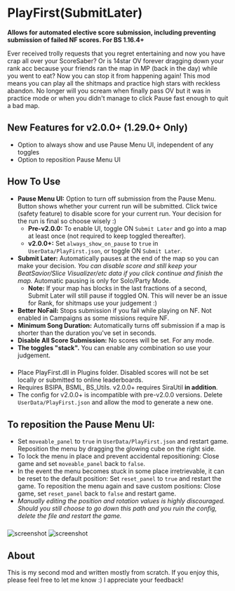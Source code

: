 # PlayFirst(SubmitLater)
**Allows for automated elective score submission, including preventing submission of failed NF scores. For BS 1.16.4+**

Ever received trolly requests that you regret entertaining and now you have crap all over your ScoreSaber? Or is 14star OV forever dragging down your rank acc because your friends ran the map in MP (back in the day) while you went to eat? Now you can stop it from happening again! 
This mod means you can play all the shitmaps and practice high stars with reckless abandon. No longer will you scream when finally pass OV but it was in practice mode or when you didn't manage to click Pause fast enough to quit a bad map.

## New Features for v2.0.0+ (1.29.0+ Only)
- Option to always show and use Pause Menu UI, independent of any toggles
- Option to reposition Pause Menu UI

## How To Use
- **Pause Menu UI:** Option to turn off submission from the Pause Menu. Button shows whether your current run will be submitted. Click twice (safety feature) to disable score for your current run. Your decision for the run is final so choose wisely :)
  - **Pre-v2.0.0:** To enable UI, toggle ON `Submit Later` and go into a map at least once (not required to keep toggled thereafter).
  - **v2.0.0+:** Set `always_show_on_pause` to `true` in `UserData/PlayFirst.json`, or toggle ON `Submit Later`.
- **Submit Later:** Automatically pauses at the end of the map so you can make your decision. _You can disable score and still keep your BeatSavior/Slice Visualizer/etc data if you click continue and finish the map._ Automatic pausing is only for Solo/Party Mode.
  - **Note:** If your map has blocks in the last fractions of a second, Submit Later will still pause if toggled ON. This will never be an issue for Rank, for shitmaps use your judgement :)
- **Better NoFail:** Stops submission if you fail while playing on NF. Not enabled in Campaigns as some missions require NF.
- **Minimum Song Duration:** Automatically turns off submission if a map is shorter than the duration you've set in seconds.
- **Disable All Score Submission:** No scores will be set. For any mode.
- **The toggles "stack".** You can enable any combination so use your judgement.
###
- Place PlayFirst.dll in Plugins folder. Disabled scores will not be set locally or submitted to online leaderboards.
- Requires BSIPA, BSML, BS_Utils. v2.0.0+ requires SiraUtil **in addition**.
- The config for v2.0.0+ is incompatible with pre-v2.0.0 versions. Delete `UserData/PlayFirst.json` and allow the mod to generate a new one.
  
## To reposition the Pause Menu UI:
- Set `moveable_panel` to `true` in  `UserData/PlayFirst.json` and restart game. Reposition the menu by dragging the glowing cube on the right side.
- To lock the menu in place and prevent accidental repositioning: Close game and set `moveable_panel` back to `false`.
- In the event the menu becomes stuck in some place irretrievable, it can be reset to the default position: Set `reset_panel` to `true` and restart the game. To reposition the menu again and save custom positions: Close game, set `reset_panel` back to `false` and restart game.
- _Manually editing the position and rotation values is highly discouraged. Should you still choose to go down this path and you ruin the config, delete the file and restart the game._

###
![screenshot](https://github.com/zeph-yr/PlayFirstSubmitLater/blob/BS_1.31.0/Screenshots/1.1.0_menu_2.png)
![screenshot](https://github.com/zeph-yr/PlayFirstSubmitLater/blob/main/menu_1a_small.png)

## About
This is my second mod and written mostly from scratch. If you enjoy this, please feel free to let me know :) I appreciate your feedback!
